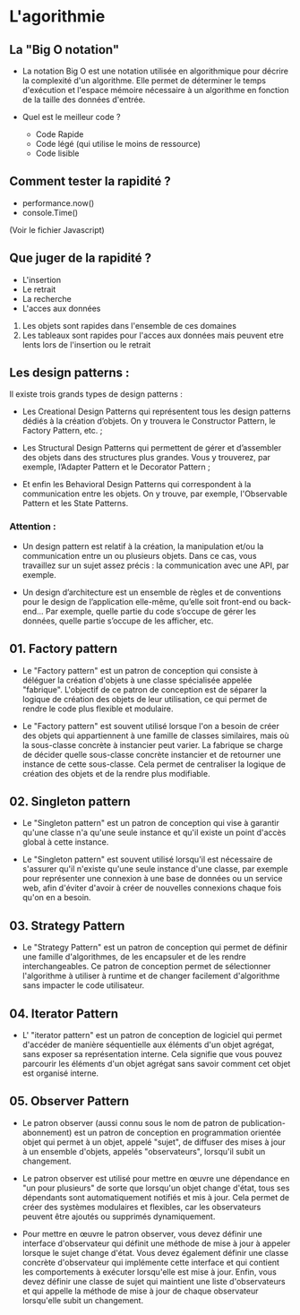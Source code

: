 # L'agorithmie

## La "Big O notation"

- La notation Big O est une notation utilisée en algorithmique pour décrire
  la complexité d'un algorithme. Elle permet de déterminer le temps d'exécution et
  l'espace mémoire nécessaire à un algorithme en fonction de la taille des données d'entrée.

- Quel est le meilleur code ?

  - Code Rapide
  - Code légé (qui utilise le moins de ressource)
  - Code lisible

## Comment tester la rapidité ?

- performance.now()
- console.Time()

(Voir le fichier Javascript)

## Que juger de la rapidité ?

- L'insertion
- Le retrait
- La recherche
- L'acces aux données

1. Les objets sont rapides dans l'ensemble de ces domaines
2. Les tableaux sont rapides pour l'acces aux données mais peuvent etre lents lors de l'insertion ou le retrait

## Les design patterns :

Il existe trois grands types de design patterns :

- Les Creational Design Patterns qui représentent tous les design patterns dédiés à la création d’objets. On y trouvera le Constructor Pattern, le Factory Pattern, etc. ;

- Les Structural Design Patterns qui permettent de gérer et d’assembler des objets dans des structures plus grandes. Vous y trouverez, par exemple, l’Adapter Pattern et le Decorator Pattern ;

- Et enfin les Behavioral Design Patterns qui correspondent à la communication entre les objets. On y trouve, par exemple, l'Observable Pattern et les State Patterns.

### Attention :

- Un design pattern est relatif à la création, la manipulation et/ou la communication entre un ou plusieurs objets. Dans ce cas, vous travaillez sur un sujet assez précis : la communication avec une API, par exemple.

- Un design d’architecture est un ensemble de règles et de conventions pour le design de l’application elle-même, qu’elle soit front-end ou back-end... Par exemple, quelle partie du code s’occupe de gérer les données, quelle partie s’occupe de les afficher, etc.

## 01. Factory pattern

- Le "Factory pattern" est un patron de conception qui consiste à déléguer la création d'objets à une classe spécialisée appelée "fabrique". L'objectif de ce patron de conception est de séparer la logique de création des objets de leur utilisation, ce qui permet de rendre le code plus flexible et modulaire.

- Le "Factory pattern" est souvent utilisé lorsque l'on a besoin de créer des objets qui appartiennent à une famille de classes similaires, mais où la sous-classe concrète à instancier peut varier. La fabrique se charge de décider quelle sous-classe concrète instancier et de retourner une instance de cette sous-classe. Cela permet de centraliser la logique de création des objets et de la rendre plus modifiable.

## 02. Singleton pattern

- Le "Singleton pattern" est un patron de conception qui vise à garantir qu'une classe n'a qu'une seule instance et qu'il existe un point d'accès global à cette instance.

- Le "Singleton pattern" est souvent utilisé lorsqu'il est nécessaire de s'assurer qu'il n'existe qu'une seule instance d'une classe, par exemple pour représenter une connexion à une base de données ou un service web, afin d'éviter d'avoir à créer de nouvelles connexions chaque fois qu'on en a besoin.

## 03. Strategy Pattern

- Le "Strategy Pattern" est un patron de conception qui permet de définir une famille d'algorithmes, de les encapsuler et de les rendre interchangeables. Ce patron de conception permet de sélectionner l'algorithme à utiliser à runtime et de changer facilement d'algorithme sans impacter le code utilisateur.

## 04. Iterator Pattern

- L' "iterator pattern" est un patron de conception de logiciel qui permet d'accéder de manière séquentielle aux éléments d'un objet agrégat, sans exposer sa représentation interne. Cela signifie que vous pouvez parcourir les éléments d'un objet agrégat sans savoir comment cet objet est organisé interne.

## 05. Observer Pattern

- Le patron observer (aussi connu sous le nom de patron de publication-abonnement) est un patron de conception en programmation orientée objet qui permet à un objet, appelé "sujet", de diffuser des mises à jour à un ensemble d'objets, appelés "observateurs", lorsqu'il subit un changement.

- Le patron observer est utilisé pour mettre en œuvre une dépendance en "un pour plusieurs" de sorte que lorsqu'un objet change d'état, tous ses dépendants sont automatiquement notifiés et mis à jour. Cela permet de créer des systèmes modulaires et flexibles, car les observateurs peuvent être ajoutés ou supprimés dynamiquement.

- Pour mettre en œuvre le patron observer, vous devez définir une interface d'observateur qui définit une méthode de mise à jour à appeler lorsque le sujet change d'état. Vous devez également définir une classe concrète d'observateur qui implémente cette interface et qui contient les comportements à exécuter lorsqu'elle est mise à jour. Enfin, vous devez définir une classe de sujet qui maintient une liste d'observateurs et qui appelle la méthode de mise à jour de chaque observateur lorsqu'elle subit un changement.
